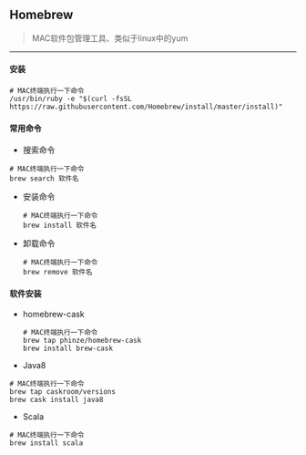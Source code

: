 ## Homebrew

> MAC软件包管理工具、类似于linux中的yum

---

#### 安装

```shell
# MAC终端执行一下命令
/usr/bin/ruby -e "$(curl -fsSL https://raw.githubusercontent.com/Homebrew/install/master/install)"

```

#### 常用命令
-  搜索命令

  ```shell
  # MAC终端执行一下命令
  brew search 软件名
  ```

- 安装命令
  ```shell
  # MAC终端执行一下命令
  brew install 软件名
  ```

- 卸载命令
  ```shell
  # MAC终端执行一下命令
  brew remove 软件名
  ```

#### 软件安装
- homebrew-cask
  ```shell
  # MAC终端执行一下命令
  brew tap phinze/homebrew-cask
  brew install brew-cask
  ```

-  Java8
  ```shell
  # MAC终端执行一下命令
  brew tap caskroom/versions
  brew cask install java8
  ```

-  Scala
  ```shell
  # MAC终端执行一下命令
  brew install scala
  ```
